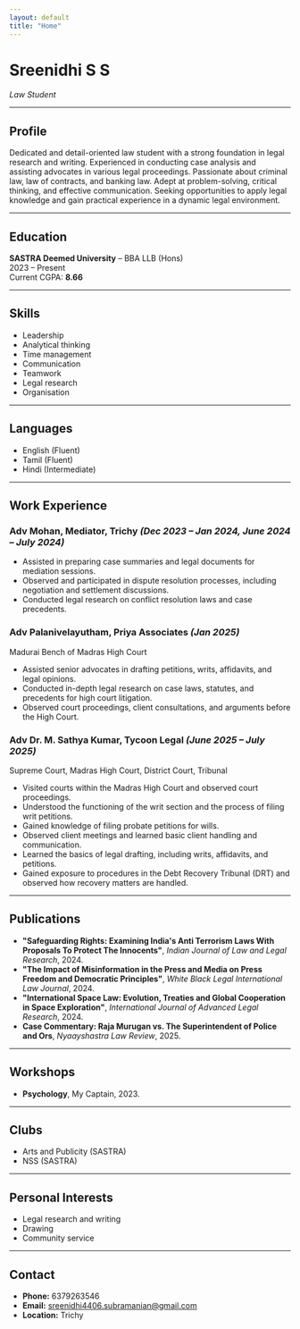 ```yaml
---
layout: default
title: "Home"
---
```


# Sreenidhi S S
*Law Student*

---

## Profile
Dedicated and detail-oriented law student with a strong foundation in legal research and writing. Experienced in conducting case analysis and assisting advocates in various legal proceedings. Passionate about criminal law, law of contracts, and banking law. Adept at problem-solving, critical thinking, and effective communication. Seeking opportunities to apply legal knowledge and gain practical experience in a dynamic legal environment.

---

## Education
**SASTRA Deemed University** – BBA LLB (Hons)  
2023 – Present  
Current CGPA: **8.66**

---

## Skills
- Leadership  
- Analytical thinking  
- Time management  
- Communication  
- Teamwork  
- Legal research  
- Organisation  

---

## Languages
- English (Fluent)  
- Tamil (Fluent)  
- Hindi (Intermediate)  

---

## Work Experience
### Adv Mohan, Mediator, Trichy *(Dec 2023 – Jan 2024, June 2024 – July 2024)*
- Assisted in preparing case summaries and legal documents for mediation sessions.
- Observed and participated in dispute resolution processes, including negotiation and settlement discussions.
- Conducted legal research on conflict resolution laws and case precedents.

### Adv Palanivelayutham, Priya Associates *(Jan 2025)*  
Madurai Bench of Madras High Court
- Assisted senior advocates in drafting petitions, writs, affidavits, and legal opinions.
- Conducted in-depth legal research on case laws, statutes, and precedents for high court litigation.
- Observed court proceedings, client consultations, and arguments before the High Court.

### Adv Dr. M. Sathya Kumar, Tycoon Legal *(June 2025 – July 2025)*  
Supreme Court, Madras High Court, District Court, Tribunal
- Visited courts within the Madras High Court and observed court proceedings.
- Understood the functioning of the writ section and the process of filing writ petitions.
- Gained knowledge of filing probate petitions for wills.
- Observed client meetings and learned basic client handling and communication.
- Learned the basics of legal drafting, including writs, affidavits, and petitions.
- Gained exposure to procedures in the Debt Recovery Tribunal (DRT) and observed how recovery matters are handled.

---

## Publications
- **"Safeguarding Rights: Examining India's Anti Terrorism Laws With Proposals To Protect The Innocents"**, *Indian Journal of Law and Legal Research*, 2024.
- **"The Impact of Misinformation in the Press and Media on Press Freedom and Democratic Principles"**, *White Black Legal International Law Journal*, 2024.
- **"International Space Law: Evolution, Treaties and Global Cooperation in Space Exploration"**, *International Journal of Advanced Legal Research*, 2024.
- **Case Commentary: Raja Murugan vs. The Superintendent of Police and Ors**, *Nyaayshastra Law Review*, 2025.

---

## Workshops
- **Psychology**, My Captain, 2023.

---

## Clubs
- Arts and Publicity (SASTRA)
- NSS (SASTRA)

---

## Personal Interests
- Legal research and writing
- Drawing
- Community service

---

## Contact
- **Phone:** 6379263546
- **Email:** [sreenidhi4406.subramanian@gmail.com](mailto:sreenidhi4406.subramanian@gmail.com)
- **Location:** Trichy

